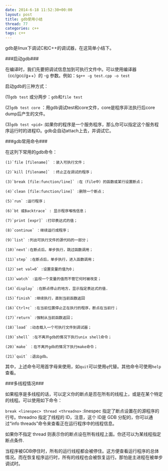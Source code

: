 ```yaml
---
date: 2014-6-18 11:52:30+00:00
layout: post
title: gdb使用小结
thread: 77
categories: c++
tags: c++
---
```


gdb是linux下调试C和C++的调试器，在这简单小结下。

###启动gdb###

在编译时，我们先要把调试信息加到可执行文件中。可以使用编译器（cc/gcc/g++）的 -g 参数。例如：`$g++ -g test.cpp -o test`

启动gdb的三种方式：

(1)`gdb test`  或分两步：`gdb`和`file test`

(2)`gdb test core` ：用gdb调试test和core文件，core是程序非法执行后core dump后产生的文件。

(3)`gdb test <pid>` :如果你的程序是一个服务程序，那么你可以指定这个服务程序运行时的进程ID。gdb会自动attach上去，并调试它。

###gdb常用命令###

在这列下常用的gdb命令：

	(1)`file [filename]` ：装入可执行文件；
	
	(2)`kill [filename]` ：终止正在调试的程序；
	
	(3)`break [file:function/line]` :在（file中）的函数或某行设置断点；
	
	(4)`clean [file:function/line]` :删除一个断点；
	
	(5)`run` :运行程序；
	
	(6)`bt 或Backtrace` : 显示程序堆栈信息；
	
	(7)`print [expr]` :打印表达式的值；
	
	(8)`continue` ：继续运行成程序；
	
	(9)`list` :列出可执行文件的源代码的一部分；
	
	(10)`next`:在断点后，单步执行，跳过函数调用；
	
	(11)`step` :在断点后，单步执行，进入函数调用；
	
	(12)`set val=0` :设置变量的值为0；
	
	(13)`watch` :监视一个变量的值而不管它何时被改变；
	
	(14)`display` :在断点停止的地方，显示指定表达式的值.
	
	(15)`finish` :继续执行，直到当前函数返回
	
	(16)`Ctrl+c` :在当前位置停止正在执行的程序，断点在当前行；
	
	(17)`return` :强制从当前函数返回；
	
	(18)`load` :动态载入一个可执行文件到调试器；
	
	(19)`shell` :在不离开gdb的情况下执行unix shell命令；
	
	(20)`make` ：在不离开gdb的情况下执行make命令；
	
	(21)`quit` :退出gdb。


 其中，上述命令可用首字母来使用，如`quit`可以使用`q`代替。其他命令可使用`help`查看。


###多线程情况###

如果程序是多线程的话，可以定义你的断点是否在所有的线程上，或是在某个特定的线程。可以使用如下命令：

`break <linespec> thread <threadno>` :linespec 指定了断点设置在的源程序的行号。threadno 指定了线程的 ID，注意，这个 ID是 GDB 分配的，你可以通过“info threads”命令来查看正在运行程序中的线程信息。

如果你不指定 thread <threadno>则表示你的断点设在所有线程上面。你还可以为某线程指定断点条件.

当程序被GDB停住时，所有的运行线程都会被停住。这方便查看运行程序的总体情况。而在恢复程序运行时，所有的线程也会被恢复运行。那怕是主进程在被单步调试时。 
